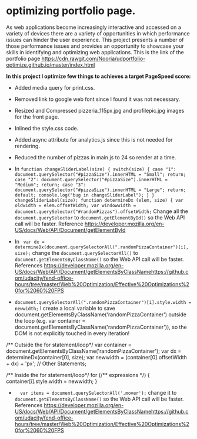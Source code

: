 # optimizing portfolio page.
As web applications become increasingly interactive and accessed on a variety of devices there are a variety of opportunities in
which performance issues can hinder the user experience. This project presents a number of those 
performance issues and provides an opportunity to showcase your skills in identifying and optimizing web applications.
This is the link of the portfolio page https://cdn.rawgit.com/Nooria/udportfolio-optimize.github.io/master/index.html

**In this project I optimize few things to achieves a target PageSpeed score:**

- Added media query for print.css.
- Removed link to google web font since I found it was not necessary.
- Resized and Compressed pizzeria_115px.jpg and profilepic.jpg images for the front page.
- Inlined the style.css code.
- Added async attribute for analytics.js since this is not needed for
rendering.
- Reduced the number of pizzas in main.js to 24 so render at a time.
- In ```function changeSliderLabel(size) {
      switch(size) {
      case "1":
      document.querySelector("#pizzaSize").innerHTML = "Small";
      return;
      case "2":
      document.querySelector("#pizzaSize").innerHTML = "Medium";
      return;
      case "3":
      document.querySelector("#pizzaSize").innerHTML = "Large";
      return;
      default;
      console.log("bug in changeSliderLabel");
      }
     }
      changeSliderLabel(size);
      function determineDx (elem, size) {
      var oldwidth = elem.offsetWidth;
      var windowwidth = document.querySelector("#randomPizzas").offsetWidth;``` 
Change all the ```document.querySelector``` to ```document.getElementById()``` so the Web API call will be faster.
Reference
https://developer.mozilla.org/en-US/docs/Web/API/Document/getElementById

- In  ``` var dx = determineDx(document.querySelectorAll(".randomPizzaContainer")[i], size);``` change the 
```document.querySelectorAll()``` to ```document.getElementsByClassName()``` 
so the Web API call will be faster. References
https://developer.mozilla.org/en-US/docs/Web/API/Document/getElementsByClassNamehttps://github.com/udacity/fend-office-hours/tree/master/Web%20Optimization/Effective%20Optimizations%20for%2060%20FPS

- ```document.querySelectorAll(".randomPizzaContainer")[i].style.width = newwidth;```
I create a local variable to save document.getElementsByClassName('randomPizzaContainer') outside the loop (e.g. var container = document.getElementsByClassName('randomPizzaContainer')), so the DOM is not explicitly touched in every iteration!

/** Outside the for statement/loop*/
var container =  document.getElementsByClassName('randomPizzaContainer');
var dx = determineDx(container[0], size);
var newwidth = (container[0].offsetWidth + dx) + 'px';
// Other Statements;

/** Inside the for statement/loop*/
for (/** expressions */) {
    container[i].style.width = newwidth;
}
- ```  var items = document.querySelectorAll('.mover');``` change it to ```document.getElementsByClassName()``` so the Web API call will be faster. References
https://developer.mozilla.org/en-US/docs/Web/API/Document/getElementsByClassNamehttps://github.com/udacity/fend-office-hours/tree/master/Web%20Optimization/Effective%20Optimizations%20for%2060%20FPS
